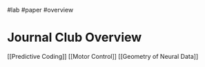 #lab #paper #overview
# Journal Club Overview
 [[Predictive Coding]]
[[Motor Control]]
[[Geometry of Neural Data]]
